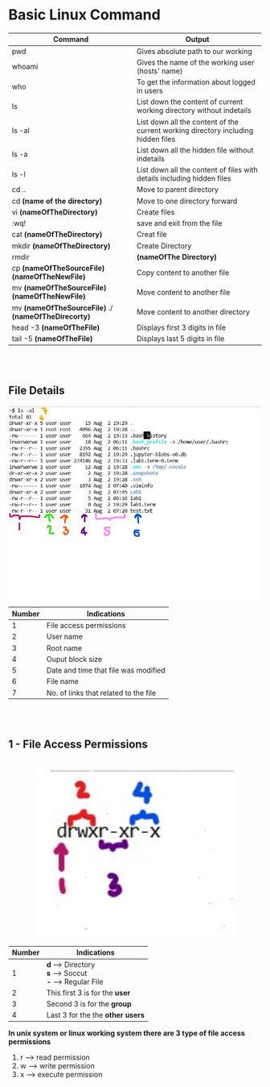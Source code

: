 # Basic Linux Command 


| Command | Output |
|------- | --- |
| pwd | Gives absolute path to our working | 
| whoami | Gives the name of the working user (hosts' name) |
| who | To get the information about logged in users |
| ls | List down the content of current working directory without indetails|
| ls -al| List down all the content of the current working directory including hidden files |
| ls -a | List down all the hidden file without indetails |
| ls -l | List down all the content of files with details including hidden files |
| cd .. | Move to parent directory |
| cd **(name of the directory)** | Move to one directory forward |
| vi **(nameOfTheDirectory)** | Create files |
| :wq! | save and exit from the file |
| cat **(nameOfTheDirectory)** | Creat file |
| mkdir **(nameOfTheDirectory)** | Create Directory|
| rmdir | **(nameOfThe Directory)** | Delete Directory|
| cp **(nameOfTheSourceFile) (nameOfTheNewFile)** | Copy content to another file |
| mv **(nameOfTheSourceFile) (nameOfTheNewFile)** | Move content to another file |
| mv **(nameOfTheSourceFile)** ./  **(nameOfTheDirecorty)** | Move content to another directory |
| head -3 **(nameOfTheFile)** | Displays first 3 digits in file |
| tail -5 **(nameOfTheFile)** | Displays last 5 digits in file |

<br>
<br>

## File Details

<img align ="center" src ="img/fileDetails.jpg">

<br>

<center>

| Number | Indications |
|------- | --- |
| 1 | File access permissions |
| 2 | User name |
| 3 | Root name |
| 4 | Ouput block size |
| 5 | Date and time that file was modified |
| 6| File name |
| 7 | No. of links that related to the file |
</center>

<br><br>

## 1 - File Access Permissions

<br>

<center>

<img width = "400"  src ="img/fileAccessPermission.jpg">

| Number | Indications |
|------- | --- |
| 1 | **d** --> Directory <br> **s** --> Soccut <br> **-** --> Regular File|
| 2 | This first 3 is for the **user**  |
| 3 | Second 3 is for the **group** |
| 4 | Last 3 for the the **other users**|
</center>

**In unix system or linux working system there are 3 type of file access permissions**

1. r --> read permission <br>
2. w --> write permission <br>
3. x --> execute permission <br>
   
<br>







  